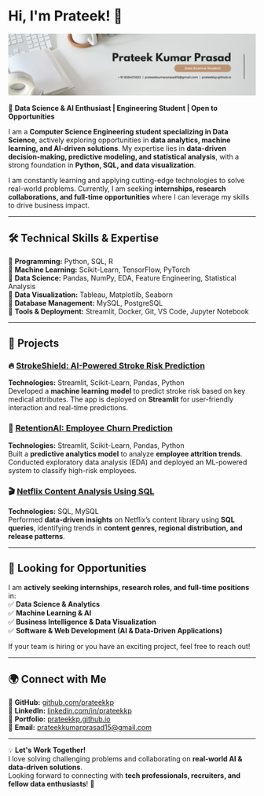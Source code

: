 # **Hi, I'm Prateek! 👋**  

![Profile Banner](visuals/Banner.png)  

🎯 **Data Science & AI Enthusiast | Engineering Student | Open to Opportunities**  

I am a **Computer Science Engineering student specializing in Data Science**, actively exploring opportunities in **data analytics, machine learning, and AI-driven solutions**. My expertise lies in **data-driven decision-making, predictive modeling, and statistical analysis**, with a strong foundation in **Python, SQL, and data visualization**.  

I am constantly learning and applying cutting-edge technologies to solve real-world problems. Currently, I am seeking **internships, research collaborations, and full-time opportunities** where I can leverage my skills to drive business impact.  

---

## 🛠 **Technical Skills & Expertise**  

🔹 **Programming:** Python, SQL, R  
🔹 **Machine Learning:** Scikit-Learn, TensorFlow, PyTorch  
🔹 **Data Science:** Pandas, NumPy, EDA, Feature Engineering, Statistical Analysis  
🔹 **Data Visualization:** Tableau, Matplotlib, Seaborn  
🔹 **Database Management:** MySQL, PostgreSQL  
🔹 **Tools & Deployment:** Streamlit, Docker, Git, VS Code, Jupyter Notebook  

---

## 📂 **Projects**  

### 🔥 [StrokeShield: AI-Powered Stroke Risk Prediction](https://stroke-shield.streamlit.app/)  
**Technologies:** Streamlit, Scikit-Learn, Pandas, Python  
Developed a **machine learning model** to predict stroke risk based on key medical attributes. The app is deployed on **Streamlit** for user-friendly interaction and real-time predictions.  

### 🎯 [RetentionAI: Employee Churn Prediction](https://github.com/prateekkp/RetentionAI)  
**Technologies:** Streamlit, Scikit-Learn, Pandas, Python  
Built a **predictive analytics model** to analyze **employee attrition trends**. Conducted exploratory data analysis (EDA) and deployed an ML-powered system to classify high-risk employees.  

### 🎬 [Netflix Content Analysis Using SQL](https://github.com/prateekkp/Netflix-Content-Analysis)  
**Technologies:** SQL, MySQL  
Performed **data-driven insights** on Netflix’s content library using **SQL queries**, identifying trends in **content genres, regional distribution, and release patterns**.  

---

## 💼 **Looking for Opportunities**  

I am **actively seeking internships, research roles, and full-time positions** in:  
✅ **Data Science & Analytics**  
✅ **Machine Learning & AI**  
✅ **Business Intelligence & Data Visualization**  
✅ **Software & Web Development (AI & Data-Driven Applications)**  

If your team is hiring or you have an exciting project, feel free to reach out!  

---

## 🌍 **Connect with Me**  

📌 **GitHub:** [github.com/prateekkp](https://github.com/prateekkp)  
📌 **LinkedIn:** [linkedin.com/in/prateekkp](https://www.linkedin.com/in/prateekkp/)  
📌 **Portfolio:** [prateekkp.github.io](https://prateekkp.github.io/)  
📌 **Email:** prateekkumarprasad15@gmail.com  

---

💡 **Let's Work Together!**  
I love solving challenging problems and collaborating on **real-world AI & data-driven solutions**.  
Looking forward to connecting with **tech professionals, recruiters, and fellow data enthusiasts**! 🚀  
